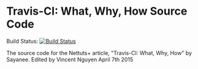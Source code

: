 # Travis-CI: What, Why, How Source Code
Build Status: [![Build Status](https://travis-ci.org/vietcent/travis-ci-what-why-how.svg?branch=master)](https://travis-ci.org/vietcent/travis-ci-what-why-how)

The source code for the Nettuts+ article, "Travis-CI: What, Why, How" by Sayanee. Edited by Vincent Nguyen April 7th 2015